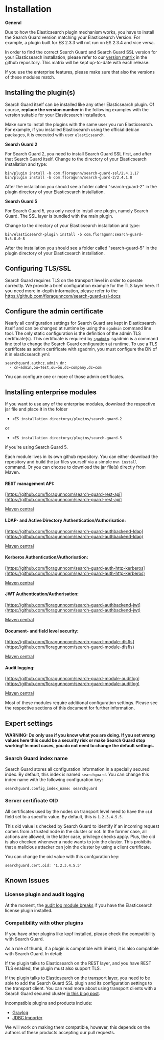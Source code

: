 <!---
Copryight 2016 floragunn UG (haftungsbeschränkt)
-->

# Installation

**General**

Due to how the Elasticsearch plugin mechanism works, you have to install the Search Guard version matching your Elasticsearch Version. For example, a plugin built for ES 2.3.3 will not run on ES 2.3.4 and vice versa.

In order to find the correct Search Guard and Search Guard SSL version for your Elasticsearch installation, please refer to our [version matrix](https://github.com/floragunncom/search-guard/wiki) in the github repository. This matrix will be kept up-to-date with each release.

If you use the enterprise features, please make sure that also the versions of these modules match.

## Installing the plugin(s)

Search Guard itself can be installed like any other Elasticsearch plugin. Of course, **replace the version number** in the following examples with the version suitable for your Elasticsearch installation.

Make sure to install the plugins with the same user you run Elasticsearch. For example, if you installed Elasticsearch using the official debian packages, it is executed with user `elasticsearch`. 

**Search Guard 2**

For Search Guard 2, you need to install Search Guard SSL first, and after that Search Guard itself. Change to the directory of your Elasticsearch installation and type:

```
bin/plugin install -b com.floragunn/search-guard-ssl/2.4.1.17
bin/plugin install -b com.floragunn/search-guard-2/2.4.1.8
```
After the installation you should see a folder called "search-guard-2" in the plugin directory of your Elasticsearch installation.

**Search Guard 5**

For Search Guard 5, you only need to install one plugin, namely Search Guard. The SSL layer is bundled with the main plugin.

Change to the directory of your Elasticsearch installation and type:

```
bin/elasticsearch-plugin install -b com.floragunn:search-guard-5:5.0.0-8
```

After the installation you should see a folder called "search-guard-5" in the plugin directory of your Elasticsearch installation.

## Configuring TLS/SSL

Search Guard requires TLS on the transport level in order to operate correctly. We provide a brief configuration example for the TLS layer here. If you need more in-depth information, please refer to the https://github.com/floragunncom/search-guard-ssl-docs

## Configure the admin certificate

Nearly all configuration settings for Search Guard are kept in Elasticsearch itself and can be changed at runtime by using the ```sgadmin``` command line tool. The only static configuration is the definition of the admin TLS certificate(s). This certificate is required by [```sgadmin```](sgadmin.md). sgadmin is a command line tool to change the Search Guard configuration at runtime. To use a TLS certificate as admin certificate with sgadmin, you must configure the DN of it in elasticsearch.yml:

```
searchguard.authcz.admin_dn:
  - cn=admin,ou=Test,ou=ou,dc=company,dc=com
```

You can configure one or more of those admin certificates.

## Installing enterprise modules

If you want to use any of the enterprise modules, download the respective jar file and place it in the folder 

* `<ES installation directory>/plugins/search-guard-2` 

or

* `<ES installation directory>/plugins/search-guard-5` 

if you're using Search Guard 5.

Each module lives in its own github repository. You can either download the repository and build the jar files yourself via a simple ```mvn install``` command. Or you can choose to download the jar file(s) directly from Maven.

#### REST management API:
[https://github.com/floragunncom/search-guard-rest-api](https://github.com/floragunncom/search-guard-rest-api)

[Maven central](http://search.maven.org/#search%7Cgav%7C1%7Cg%3A%22com.floragunn%22%20AND%20a%3A%22dlic-search-guard-rest-api%22) 

#### LDAP- and Active Directory Authentication/Authorisation:
[https://github.com/floragunncom/search-guard-authbackend-ldap](https://github.com/floragunncom/search-guard-authbackend-ldap) 

[Maven central](http://search.maven.org/#search%7Cgav%7C1%7Cg%3A%22com.floragunn%22%20AND%20a%3A%22dlic-search-guard-authbackend-ldap%22) 

#### Kerberos Authentication/Authorisation:
 [https://github.com/floragunncom/search-guard-auth-http-kerberos](https://github.com/floragunncom/search-guard-auth-http-kerberos) 

[Maven central](http://search.maven.org/#search%7Cgav%7C1%7Cg%3A%22com.floragunn%22%20AND%20a%3A%22dlic-search-guard-auth-http-kerberos%22) 
 
#### JWT Authentication/Authorisation:
 [https://github.com/floragunncom/search-guard-authbackend-jwt](https://github.com/floragunncom/search-guard-authbackend-jwt)
 
[Maven central](http://search.maven.org/#search%7Cgav%7C1%7Cg%3A%22com.floragunn%22%20AND%20a%3A%22dlic-search-guard-auth-http-jwt%22)
 
#### Document- and field level security:
[https://github.com/floragunncom/search-guard-module-dlsfls](https://github.com/floragunncom/search-guard-module-dlsfls)


[Maven central](http://search.maven.org/#search%7Cgav%7C1%7Cg%3A%22com.floragunn%22%20AND%20a%3A%22dlic-search-guard-module-dlsfls%22) 

#### Audit logging:
 [https://github.com/floragunncom/search-guard-module-auditlog](https://github.com/floragunncom/search-guard-module-auditlog) 
 
[Maven central](http://search.maven.org/#search%7Cgav%7C1%7Cg%3A%22com.floragunn%22%20AND%20a%3A%22dlic-search-guard-module-auditlog%22) 

Most of these modules require additional configuration settings. Please see the respective sections of this document for further information.

## Expert settings

**WARNING: Do only use if you know what you are doing. If you set wrong values here this could be a security risk or make Search Guard stop working! In most cases, you do not need to change the default settings.**

### Search Guard index name

Search Guard stores all configuration information in a specially secured index. By default, this index is named `searchguard`. You can change this index name with the following configuration key:

```
searchguard.config_index_name: searchguard
```

### Server certificate OID

All certificates used by the nodes on transport level need to have the `oid` field set to a specific value. By default, this is `1.2.3.4.5.5`.

This oid value is checked by Search Guard to identify if an incoming request comes from a trusted node in the cluster or not. In the former case, all actions are allowed, in the latter case, privilege checks apply. Plus, the oid is also checked whenever a node wants to join the cluster. This prohibits that a malicious attacker can join the cluster by using a client certificate.

You can change the oid value with this confguration key:

```
searchguard.cert.oid: '1.2.3.4.5.5'
```

## Known Issues

### License plugin and audit logging

At the moment, the [audit log module breaks](https://github.com/floragunncom/search-guard-module-auditlog/issues/4) if you have the Elasticsearch license plugin installed. 

### Compatibility with other plugins

If you have other plugins like kopf installed, please check the compatibility with Search Guard. 

As a rule of thumb, if a plugin is compatible with Shield, it is also compatible with Search Guard. In detail:

If the plugin talks to Elasticsearch on the REST layer, and you have REST TLS enabled, the plugin must also support TLS. 

If the plugin talks to Elasticsearch on the transport layer, you need to be able to add the Search Guard SSL plugin and its configuration settings to the transport client. You can read more about using transport clients with a Search Guard secured cluster [in this blog post](https://floragunn.com/searchguard-elasicsearch-transport-clients/).

Incompatible plugins and products include:

* [Graylog](https://www.graylog.org/)
* [JDBC Importer](https://github.com/jprante/elasticsearch-jdbc)

We will work on making them compatible, however, this depends on the authors of these products accepting our pull requests.